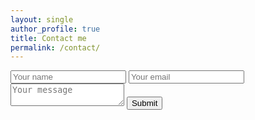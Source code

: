 ```yaml
---
layout: single
author_profile: true
title: Contact me
permalink: /contact/
---
```


<form id="contactform" method="POST">
  <input type="text" name="name" placeholder="Your name" >
  <input type="text" name="_replyto" placeholder="Your email" >
  <input type="hidden" name="_subject" value="Website contact" />
  <textarea name="message" placeholder="Your message"></textarea>
  <button type="submit">Submit</button>
</form>
<script>
    var contactform =  document.getElementById('contactform');
    contactform.setAttribute('action', '//formspree.io/' + 'leonreteig' + '@' + 'gmail' + '.' + 'com');
</script>
